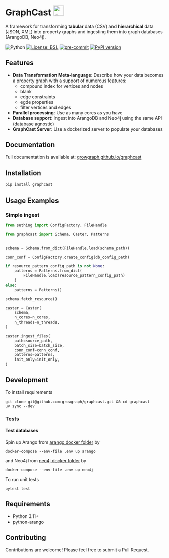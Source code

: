# GraphCast <img src="docs/assets/favicon.ico" alt="suthing logo" style="height: 32px; width:32px;"/>

A framework for transforming **tabular** data (CSV) and **hierarchical** data (JSON, XML) into property graphs and ingesting them into graph databases (ArangoDB, Neo4j).

![Python](https://img.shields.io/badge/python-3.11-blue.svg) 
[![License: BSL](https://img.shields.io/badge/license-BSL--1.1-green)](https://github.com/growgraph/graphcast/blob/main/LICENSE)
[![pre-commit](https://github.com/growgraph/graphcast/actions/workflows/pre-commit.yml/badge.svg)](https://github.com/growgraph/graphcast/actions/workflows/pre-commit.yml)
[![PyPI version](https://badge.fury.io/py/graphcast.svg)](https://badge.fury.io/py/graphcast)

<!-- [![pytest](https://github.com/growgraph/graphcast/actions/workflows/pytest.yml/badge.svg)](https://github.com/growgraph/graphcast/actions/workflows/pytest.yml) -->


## Features

- **Data Transformation Meta-language**: Describe how your data becomes a property graph with a support of numerous features:
    - compound index for vertices and nodes
    - blank 
    - edge constraints
    - egde properties
    - filter vertices and edges
- **Parallel processing**: Use as many cores as you have
- **Database support**: Ingest into ArangoDB and Neo4j using the same API (database agnostic)
- **GraphCast Server**: Use a dockerized server to populate your databases

<!-- Transparent and Composable configuration, with a clear isolation of transformation from DB settings (indexing). -->

## Documentation
Full documentation is available at: [growgraph.github.io/graphcast](https://growgraph.github.io/graphcast)

## Installation

```bash
pip install graphcast
```

## Usage Examples

### Simple ingest

```python
from suthing import ConfigFactory, FileHandle

from graphcast import Schema, Caster, Patterns


schema = Schema.from_dict(FileHandle.load(schema_path))

conn_conf = ConfigFactory.create_config(db_config_path)

if resource_pattern_config_path is not None:
    patterns = Patterns.from_dict(
        FileHandle.load(resource_pattern_config_path)
    )
else:
    patterns = Patterns()

schema.fetch_resource()

caster = Caster(
    schema,
    n_cores=n_cores,
    n_threads=n_threads,
)

caster.ingest_files(
    path=source_path,
    batch_size=batch_size,
    conn_conf=conn_conf,
    patterns=patterns,
    init_only=init_only,
)
```


## Development

To install requirements

```shell
git clone git@github.com:growgraph/graphcast.git && cd graphcast
uv sync --dev
```


### Tests

#### Test databases
Spin up Arango from [arango docker folder](./docker/arango) by

```shell
docker-compose --env-file .env up arango
```

and Neo4j from [neo4j docker folder](./docker/arango) by

```shell
docker-compose --env-file .env up neo4j
```

To run unit tests

```shell
pytest test
```


## Requirements

- Python 3.11+
- python-arango

## Contributing

Contributions are welcome! Please feel free to submit a Pull Request.